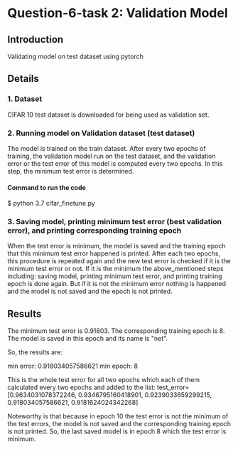 # Question-6-task 2: Validation Model

## Introduction
Validating model on test dataset using pytorch

## Details
### 1. Dataset
CIFAR 10 test dataset is downloaded for being used as validation set.
### 2. Running model on Validation dataset (test dataset)
The model is trained on the train dataset. After every two epochs of training, the validation model run on the test dataset, and the validation error or the test error of this model is computed every two epochs. In this step, the minimum test error is determined.
#### Command to run the code
$ python 3.7 cifar_finetune.py
### 3. Saving model, printing minimum test error (best validation error), and printing corresponding training epoch
When the test error is minimum, the model is saved and the training epoch that this minimum test error happened is printed.
After each two epochs, this procedure is repeated again and the new test error is checked if it is the minimum test error or not. If it is the minimum the above_mentioned steps including: saving model, printing minimum test error, and printing training epoch is done again. But if it is not the minimum error nothing is happened and the model is not saved and the epoch is not printed. 
## Results
The minimum test error is 0.91803.
The corresponding training epoch is 8. 
The model is saved in this epoch and its name is "net".

So, the results are:

min error: 0.918034057586621
min epoch: 8

This is the whole test error for all two epochs which each of them calculated every two epochs and added to the list: 
test_error= [0.9634031078372246, 0.9346795160418901, 0.9239033659299215, 0.918034057586621, 0.9181624024342268]

Noteworthy is that because in epoch 10 the test error is not the minimum of the test errors, the model is not saved and the corresponding training epoch is not printed. So, the last saved model is in epoch 8 which the test error is minimum.
